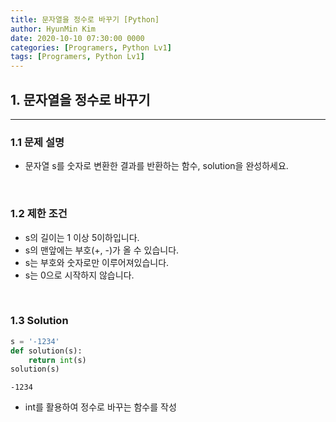 ```yaml
---
title: 문자열을 정수로 바꾸기 [Python]
author: HyunMin Kim
date: 2020-10-10 07:30:00 0000
categories: [Programers, Python Lv1]
tags: [Programers, Python Lv1]
---
```


## 1. 문자열을 정수로 바꾸기
---
### 1.1 문제 설명
- 문자열 s를 숫자로 변환한 결과를 반환하는 함수, solution을 완성하세요.

<br>

### 1.2 제한 조건
- s의 길이는 1 이상 5이하입니다.
- s의 맨앞에는 부호(+, -)가 올 수 있습니다.
- s는 부호와 숫자로만 이루어져있습니다.
- s는 0으로 시작하지 않습니다.

<br>

### 1.3 Solution

```python
s = '-1234'
def solution(s):
    return int(s)
solution(s)
```
    -1234

- int를 활용하여 정수로 바꾸는 함수를 작성

